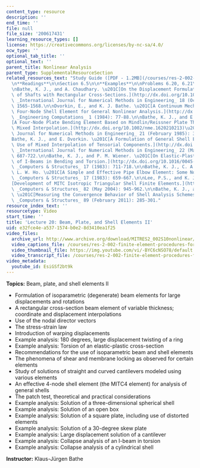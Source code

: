 ```yaml
---
content_type: resource
description: ''
end_time: ''
file: null
file_size: '200617431'
learning_resource_types: []
license: https://creativecommons.org/licenses/by-nc-sa/4.0/
ocw_type: ''
optional_tab_title: ''
optional_text: ''
parent_title: Nonlinear Analysis
parent_type: SupplementalResourceSection
related_resources_text: "Study Guide ([PDF - 1.2MB](/courses/res-2-002-finite-element-procedures-for-solids-and-structures-spring-2010/resources/mitres2_002s10_lec20))\n\
  \n**Readings**\n\nSection 6.5\n\n**Examples**\n\nProblems 6.20, 6.21\n\n**References**\n\
  \nBathe, K. J., and A. Chaudhary. \u201C[On the Displacement Formulation of Torsion\
  \ of Shafts with Rectangular Cross-Sections.](http://dx.doi.org/10.1002/nme.1620181010)\u201D\
  \ _International Journal for Numerical Methods in Engineering_ 18 (October 1982):\
  \ 1565-1568.\n\nDvorkin, E., and K. J. Bathe. \u201C[A Continuum Mechanics Based\
  \ Four-Node Shell Element for General Nonlinear Analysis.](http://dx.doi.org/10.1108/eb023562)\u201D\
  \ _Engineering Computations_ 1 (1984): 77-88.\n\nBathe, K. J., and E. Dvorkin. \u201C\
  [A Four-Node Plate Bending Element Based on Mindlin/Reissner Plate Theory and a\
  \ Mixed Interpolation.](http://dx.doi.org/10.1002/nme.1620210213)\u201D _International\
  \ Journal for Numerical Methods in Engineering_ 21 (February 1985): 367-383.\n\n\
  Bathe, K. J., and E. Dvorkin. \u201C[A Formulation of General Shell Elements: The\
  \ Use of Mixed Interpolation of Tensorial Components.](http://dx.doi.org/10.1002/nme.1620220312)\u201D\
  \ _International Journal for Numerical Methods in Engineering_ 22 (March 1986):\
  \ 687-722.\n\nBathe, K. J., and P. M. Wiener. \u201C[On Elastic-Plastic Analysis\
  \ of I-Beams in Bending and Torsion.](http://dx.doi.org/10.1016/0045-7949(83)90085-8)\u201D\
  \ _Computers & Structures_ 17 (1983): 711-718.\n\nBathe, K. J., C. A. Almeida, and\
  \ L. W. Ho. \u201C[A Simple and Effective Pipe Elbow Element: Some Nonlinear Capabilities.](http://dx.doi.org/10.1016/0045-7949(83)90079-2)\u201D\
  \ _Computers & Structures_ 17 (1983): 659-667.\n\nLee, P.S., and K. J. Bathe. \u201C\
  [Development of MITC Isotropic Triangular Shell Finite Elements.](http://dx.doi.org/10.1016/j.compstruc.2004.02.004)\u201D\
  \ _Computers & Structures_ 82 (May 2004): 945-962.\n\nBathe, K. J., and P. S. Lee.\
  \ \u201C[Measuring the Convergence Behavior of Shell Analysis Schemes.](http://dx.doi.org/10.1016/j.compstruc.2010.09.007)\u201D\
  \ _Computers & Structures_ 89 (February 2011): 285-301."
resource_index_text: ''
resourcetype: Video
start_time: ''
title: 'Lecture 20: Beam, Plate, and Shell Elements II'
uid: e32fce4e-a537-1574-b0e2-8d3410ea1f25
video_files:
  archive_url: http://www.archive.org/download/MITRES2_002S10nonlinear/MITRES2_002S10nonlinear_lec20_300k.mp4
  video_captions_file: /courses/res-2-002-finite-element-procedures-for-solids-and-structures-spring-2010/1aa9e49cc82b540d9a8c7b0374fe049b_EsiGSf2bt9k.vtt
  video_thumbnail_file: https://img.youtube.com/vi/-BYC6cNSO78/default.jpg
  video_transcript_file: /courses/res-2-002-finite-element-procedures-for-solids-and-structures-spring-2010/4734367d73a163449b3d4babd74b7b29_EsiGSf2bt9k.pdf
video_metadata:
  youtube_id: EsiGSf2bt9k
---
```


**Topics:** Beam, plate, and shell elements II

*   Formulation of isoparametric (degenerate) beam elements for large displacements and rotations
*   A rectangular cross-section beam element of variable thickness; coordinate and displacement interpolations
*   Use of the nodal director vectors
*   The stress-strain law
*   Introduction of warping displacements
*   Example analysis: 180 degrees, large displacement twisting of a ring
*   Example analysis: Torsion of an elastic-plastic cross-section
*   Recommendations for the use of isoparametric beam and shell elements
*   The phenomena of shear and membrane locking as observed for certain elements
*   Study of solutions of straight and curved cantilevers modeled using various elements
*   An effective 4-node shell element (the MITC4 element) for analysis of general shells
*   The patch test, theoretical and practical considerations
*   Example analysis: Solution of a three-dimensional spherical shell
*   Example analysis: Solution of an open box
*   Example analysis: Solution of a square plate, including use of distorted elements
*   Example analysis: Solution of a 30-degree skew plate
*   Example analysis: Large displacement solution of a cantilever
*   Example analysis: Collapse analysis of an I-beam in torsion
*   Example analysis: Collapse analysis of a cylindrical shell

**Instructor:** Klaus-Jürgen Bathe

